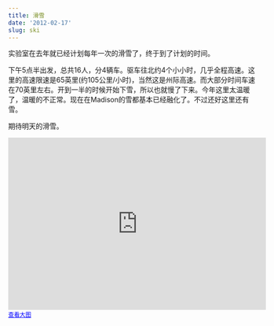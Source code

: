 ```yaml
---
title: 滑雪
date: '2012-02-17'
slug: ski
---
```

实验室在去年就已经计划每年一次的滑雪了，终于到了计划的时间。

下午5点半出发，总共16人，分4辆车。驱车往北约4个小小时，几乎全程高速。这里的高速限速是65英里(约105公里/小时)，当然这是州际高速。而大部分时间车速在70英里左右。开到一半的时候开始下雪，所以也就慢了下来。今年这里太温暖了，温暖的不正常。现在在Madison的雪都基本已经融化了。不过还好这里还有雪。

期待明天的滑雪。

<iframe src="http://maps.google.com/maps?f=q&amp;source=s_q&amp;hl=zh-CN&amp;geocode=&amp;q=trout+lake+wisconsin&amp;aq=&amp;sll=46.032023,-89.674808&amp;sspn=0.068527,0.154324&amp;g=trout+lake+wisconsin&amp;ie=UTF8&amp;hq=&amp;hnear=%E7%89%B9%E5%8A%B3%E7%89%B9%E6%B9%96&amp;ll=46.032023,-89.674808&amp;spn=0.137056,0.308647&amp;t=m&amp;z=12&amp;output=embed" frameborder="0" marginwidth="0" marginheight="0" scrolling="no" width="525" height="350"></iframe>
<small><a style="color: #0000ff; text-align: left;" href="http://maps.google.com/maps?f=q&amp;source=embed&amp;hl=zh-CN&amp;geocode=&amp;q=trout+lake+wisconsin&amp;aq=&amp;sll=46.032023,-89.674808&amp;sspn=0.068527,0.154324&amp;g=trout+lake+wisconsin&amp;ie=UTF8&amp;hq=&amp;hnear=%E7%89%B9%E5%8A%B3%E7%89%B9%E6%B9%96&amp;ll=46.032023,-89.674808&amp;spn=0.137056,0.308647&amp;t=m&amp;z=12">查看大图</a></small>
